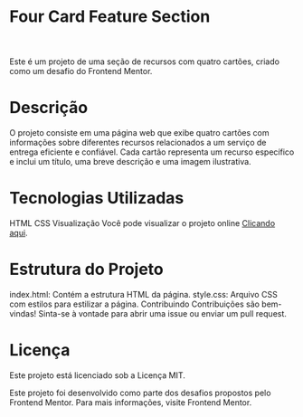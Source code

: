 # Four Card Feature Section

<div style="margin-top: 40px; display: flex; justify-content: center; align-items: center;">
  <img src="https://i.ibb.co/LRZVKs5/Captura-de-tela-2024-03-03-195603.png" alt="">
</div>


Este é um projeto de uma seção de recursos com quatro cartões, criado como um desafio do Frontend Mentor.

# Descrição
O projeto consiste em uma página web que exibe quatro cartões com informações sobre diferentes recursos relacionados a um serviço de entrega eficiente e confiável. Cada cartão representa um recurso específico e inclui um título, uma breve descrição e uma imagem ilustrativa.

# Tecnologias Utilizadas
HTML
CSS
Visualização
Você pode visualizar o projeto online <a href="" target="_blank">Clicando aqui</a>.

# Estrutura do Projeto
index.html: Contém a estrutura HTML da página.
style.css: Arquivo CSS com estilos para estilizar a página.
Contribuindo
Contribuições são bem-vindas! Sinta-se à vontade para abrir uma issue ou enviar um pull request.

# Licença
Este projeto está licenciado sob a Licença MIT.

Este projeto foi desenvolvido como parte dos desafios propostos pelo Frontend Mentor. Para mais informações, visite Frontend Mentor.
